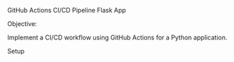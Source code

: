 GitHub Actions CI/CD Pipeline Flask App



Objective:

Implement a CI/CD workflow using GitHub Actions for a Python application.

Setup




